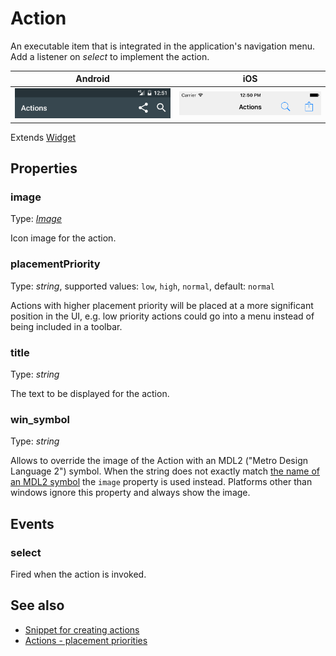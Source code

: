 # Action

An executable item that is integrated in the application's navigation menu. Add a listener on *select* to implement the action.

Android | iOS
--- | ---
![Action on Android](img/android/Action.png) | ![Action on iOS](img/ios/Action.png)

Extends [Widget](Widget.md)

## Properties

### image

Type: *[Image](../types.md#image)*

Icon image for the action.

### placementPriority

Type: *string*, supported values: `low`, `high`, `normal`, default: `normal`

Actions with higher placement priority will be placed at a more significant position in the UI, e.g. low priority actions could go into a menu instead of being included in a toolbar.

### title

Type: *string*

The text to be displayed for the action.

### win_symbol

Type: *string*

Allows to override the image of the Action with an MDL2 ("Metro Design Language 2") symbol. When the string does not exactly match [the name of an MDL2 symbol](https://msdn.microsoft.com/en-us/library/windows/apps/windows.ui.xaml.controls.symbol.aspx) the `image` property is used instead. Platforms other than windows ignore this property and always show the image.


## Events

### select
Fired when the action is invoked.



## See also

- [Snippet for creating actions](https://github.com/eclipsesource/tabris-js/tree/v2.0.0-beta2/snippets/navigationview-action.js)
- [Actions - placement priorities](https://github.com/eclipsesource/tabris-js/tree/v2.0.0-beta2/snippets/navigationview-action-placementpriority.js)
